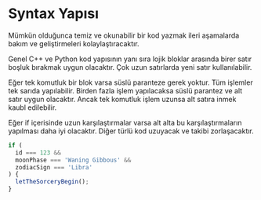 # Syntax Yapısı

Mümkün olduğunca temiz ve okunabilir bir kod yazmak ileri aşamalarda bakım ve geliştirmeleri kolaylaştıracaktır.

Genel C++ ve Python kod yapısının yanı sıra lojik bloklar arasında birer satır boşluk bırakmak uygun olacaktır. Çok uzun satırlarda yeni satır kullanılabilir.

Eğer tek komutluk bir blok varsa süslü paranteze gerek yoktur. Tüm işlemler tek sarıda yapılabilir. Birden fazla işlem yapılacaksa süslü parantez ve alt satır uygun olacaktır. Ancak tek komutluk işlem uzunsa alt satıra inmek kaubl edilebilir.

Eğer if içerisinde uzun karşılaştırmalar varsa alt alta bu karşılaştırmaların yapılması daha iyi olacaktır. Diğer türlü kod uzuyacak ve takibi zorlaşacaktır.

```js
if (
  id === 123 &&
  moonPhase === 'Waning Gibbous' &&
  zodiacSign === 'Libra'
) {
  letTheSorceryBegin();
}
```
